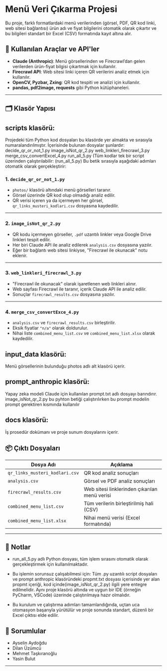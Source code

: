 # Menü Veri Çıkarma Projesi

Bu proje, farklı formatlardaki menü verilerinden (görsel, PDF, QR kod linki, web sitesi bağlantısı) ürün adı ve fiyat bilgilerini otomatik olarak çıkartır ve bu bilgileri standart bir Excel (CSV) formatında kayıt altına alır.

## 🧠 Kullanılan Araçlar ve API'ler

- **Claude (Anthropic)**: Menü görsellerinden ve Firecrawl’dan gelen verilerden ürün-fiyat bilgisi çıkartmak için kullanılır.
- **Firecrawl API**: Web sitesi linki içeren QR verilerini analiz etmek için kullanılır.
- **OpenCV, Pyzbar, Zxing**: QR kod tespiti ve analizi için kullanılır.
- **pandas, pdf2image, requests** gibi Python kütüphaneleri.

---

## 🗂️ Klasör Yapısı

## scripts klasörü:
Projedeki tüm Python kod dosyaları bu klasörde yer almakta ve sırasıyla numaralandırılmıştır. İçerisinde bulunan dosyalar şunlardır:
decide_qr_or_not_1.py
image_isNot_qr_2.py
web_linkleri_firecrawl_3.py
merge_csv_convertExcel_4.py
run_all_5.py (Tüm kodlar tek bir script üzerinden çalıştırılabilir: (run_all_5.py) Bu betik sırasıyla aşağıdaki adımları otomatik olarak gerçekleştirir:

### 1. `decide_qr_or_not_1.py`
- `photos/` klasörü altındaki menü görselleri taranır.
- Görsel üzerinde QR kod olup olmadığı analiz edilir.
- QR verisi içeren ya da içermeyen her görsel, `qr_links_musteri_kodlari.csv` dosyasına kaydedilir.

---

### 2. `image_isNot_qr_2.py`
- QR kodu içermeyen görseller, `.pdf` uzantılı linkler veya Google Drive linkleri tespit edilir.
- Her biri Claude API ile analiz edilerek `analysis.csv` dosyasına yazılır.
- Eğer bir bağlantı web sitesi linkiyse, "Firecrawl ile okunacak" notu eklenir.

---

### 3. `web_linkleri_firecrawl_3.py`
- "Firecrawl ile okunacak" olarak işaretlenen web linkleri alınır.
- Web sayfası Firecrawl ile taranır, içerik Claude API ile analiz edilir.
- Sonuçlar `firecrawl_results.csv` dosyasına yazılır.

---

### 4. `merge_csv_convertExce_4.py`
- `analysis.csv` ve `firecrawl_results.csv` birleştirilir.
- Eksik fiyatlar `"n/a"` olarak doldurulur.
- Nihai liste `combined_menu_list.csv` ve `combined_menu_list.xlsx` olarak kaydedilir.


## input_data klasörü:
Menü görsellerinin bulunduğu photos adlı alt klasörü içerir.

## prompt_anthropic klasörü:
Yapay zeka modeli Claude için kullanılan prompt.txt adlı dosyayı barındırır. image_isNot_qr_2.py bu pyhton betiği çalıştırılırken bu prompt modelin prompt gerektiren kısmında kullanılır

## docs klasörü:
İş prosedür dokümanı ve proje sunum dosyalarını içerir.


## 📦 Çıktı Dosyaları

| Dosya Adı                  | Açıklama                                             |
|---------------------------|------------------------------------------------------|
| `qr_links_musteri_kodlari.csv` | QR kod analiz sonuçları                           |
| `analysis.csv`            | Görsel ve PDF analiz sonuçları                      |
| `firecrawl_results.csv`   | Web sitesi linklerinden çıkarılan menü verisi       |
| `combined_menu_list.csv`  | Tüm verilerin birleştirilmiş hali (CSV)             |
| `combined_menu_list.xlsx` | Nihai menü verisi (Excel formatında)                |

---

## 📝 Notlar

- run_all_5.py adlı Python dosyası, tüm işlem sırasını otomatik olarak gerçekleştirmek için kullanılmaktadır.

- Bu işlemin sorunsuz çalışabilmesi için:
Tüm .py uzantılı script dosyaları ve prompt anthropic klasöründeki propmt.txt dosyası içerisinde yer alan propmt içeriği, kod içinde(image_isNot_qr_2.py) ilgili yere entegre edilmelidir. Aynı proje klasörü altında ve uygun bir IDE (örneğin PyCharm, VSCode) üzerinde çalıştırılmaya hazır olmalıdır.

- Bu kurulum ve çalıştırma adımları tamamlandığında, uçtan uca otomasyon başarıyla yürütülür ve proje sonunda standart, düzenli bir Excel çıktısı elde edilir.

## 📧 Sorumlular

- Ayselin Aydoğdu  
- Dilan Üzümcü  
- Mehmet Taşkıranoğlu  
- Yasin Bulut  

---


